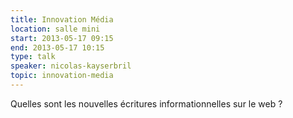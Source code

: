 ```yaml
---
title: Innovation Média
location: salle mini
start: 2013-05-17 09:15
end: 2013-05-17 10:15
type: talk
speaker: nicolas-kayserbril
topic: innovation-media
---
```


Quelles sont les nouvelles écritures informationnelles sur le web ?
